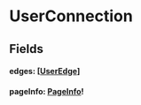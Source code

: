 # UserConnection

## Fields

#### edges: [[UserEdge](/api/graphql/objects/user-edge.md)]

#### pageInfo: [PageInfo](/api/graphql/objects/page-info.md)!
